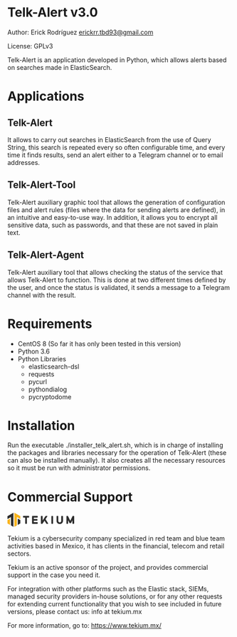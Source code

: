 # Telk-Alert v3.0

Author: Erick Rodríguez erickrr.tbd93@gmail.com

License: GPLv3

Telk-Alert is an application developed in Python, which allows alerts based on searches made in ElasticSearch.

# Applications
## Telk-Alert
It allows to carry out searches in ElasticSearch from the use of Query String, this search is repeated every so often configurable time, and every time it finds results, send an alert either to a Telegram channel or to email addresses.

## Telk-Alert-Tool
Telk-Alert auxiliary graphic tool that allows the generation of configuration files and alert rules (files where the data for sending alerts are defined), in an intuitive and easy-to-use way. In addition, it allows you to encrypt all sensitive data, such as passwords, and that these are not saved in plain text.

## Telk-Alert-Agent
Telk-Alert auxiliary tool that allows checking the status of the service that allows Telk-Alert to function. This is done at two different times defined by the user, and once the status is validated, it sends a message to a Telegram channel with the result.

# Requirements
- CentOS 8 (So far it has only been tested in this version) 
- Python 3.6
- Python Libraries
  - elasticsearch-dsl
  - requests
  - pycurl
  - pythondialog
  - pycryptodome

# Installation
Run the executable ./installer_telk_alert.sh, which is in charge of installing the packages and libraries necessary for the operation of Telk-Alert (these can also be installed manually). It also creates all the necessary resources so it must be run with administrator permissions.

# Commercial Support
![Tekium](https://github.com/unmanarc/uAuditAnalyzer2/blob/master/art/tekium_slogo.jpeg)

Tekium is a cybersecurity company specialized in red team and blue team activities based in Mexico, it has clients in the financial, telecom and retail sectors.

Tekium is an active sponsor of the project, and provides commercial support in the case you need it.

For integration with other platforms such as the Elastic stack, SIEMs, managed security providers in-house solutions, or for any other requests for extending current functionality that you wish to see included in future versions, please contact us: info at tekium.mx

For more information, go to: https://www.tekium.mx/
